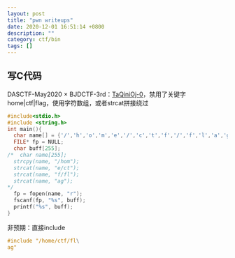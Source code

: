 ```yaml
---
layout: post
title: "pwn writeups"
date: 2020-12-01 16:51:14 +0800
description: ""
category: ctf/bin
tags: []
---
```


## 写C代码

DASCTF-May2020 × BJDCTF-3rd：[TaQiniOj-0](http://www.resery.top/2020/05/23/BJD%203nd%20&%20DASCTF%20%E4%BA%94%E6%9C%88%E6%9C%88%E8%B5%9Bwp)，禁用了关键字home|ctf|flag，使用字符数组，或者strcat拼接绕过

```c
#include<stdio.h>
#include <string.h>
int main(){
  char name[] = {'/','h','o','m','e','/','c','t','f','/','f','l','a','g','\0'};
  FILE* fp = NULL;
  char buff[255];
/*  char name[255];
  strcpy(name, "/hom");
  strcat(name, "e/ct");
  strcat(name, "f/fl");
  strcat(name, "ag");
*/
  fp = fopen(name, "r");
  fscanf(fp, "%s", buff);
  printf("%s", buff);
}
```

非预期：直接include

```c
#include "/home/ctf/fl\
ag"
```


